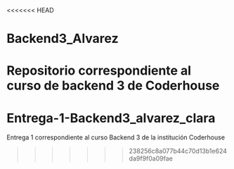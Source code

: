 <<<<<<< HEAD
# Backend3_Alvarez
Repositorio correspondiente al curso de backend 3 de Coderhouse
=======
# Entrega-1-Backend3_alvarez_clara
Entrega 1 correspondiente al curso Backend 3 de la institución Coderhouse 
>>>>>>> 238256c8a077b44c70d13b1e624da9f9f0a09fae
